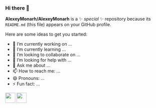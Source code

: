 ### Hi there 👋

**AlexeyMonarh/AlexeyMonarh** is a ✨ _special_ ✨ repository because its `README.md` (this file) appears on your GitHub profile.

Here are some ideas to get you started:

- 🔭 I’m currently working on ...
- 🌱 I’m currently learning ...
- 👯 I’m looking to collaborate on ...
- 🤔 I’m looking for help with ...
- 💬 Ask me about ...
- 📫 How to reach me: ...
- 😄 Pronouns: ...
- ⚡ Fun fact: ...

<img height="32" width="32" src="https://simpleicons.org/icons/react.svg"/>
 <img height="32" width="32" src="https://unpkg.com/simple-icons@v4/icons/[ICON SLUG].svg"/>
